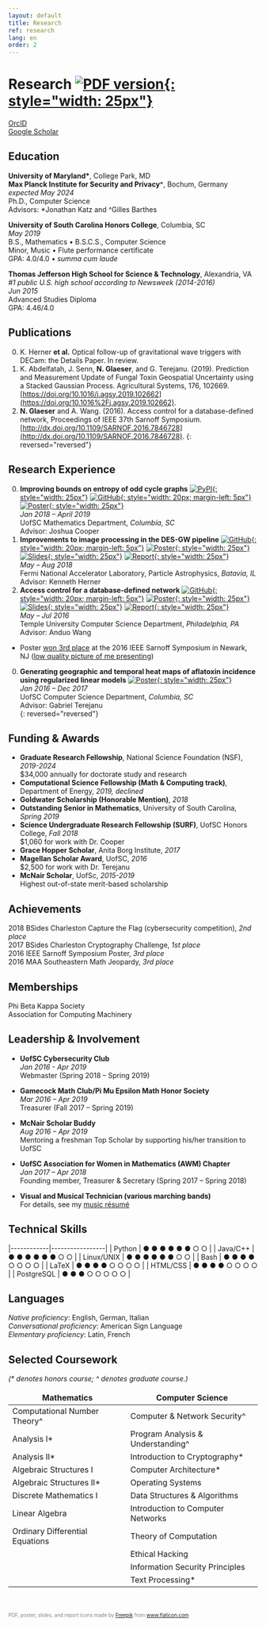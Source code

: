 ```yaml
---
layout: default
title: Research
ref: research
lang: en
order: 2
---
```


# Research [![PDF version](files/pdf.png "PDF version"){: style="width: 25px"}](files/Glaeser_CV_STEM5.pdf)

[OrcID](https://orcid.org/0000-0002-6464-2534)  
[Google Scholar](https://scholar.google.com/citations?user=NsdpCcgAAAAJ&hl=en&oi=ao)

## Education

**University of Maryland\***, College Park, MD  
**Max Planck Institute for Security and Privacy^**, Bochum, Germany  
*expected May 2024*  
Ph.D., Computer Science  
Advisors: \*Jonathan Katz and ^Gilles Barthes   

**University of South Carolina Honors College**, Columbia, SC  
*May 2019*  
B.S., Mathematics • B.S.C.S., Computer Science  
Minor, Music • Flute performance certificate  
GPA: 4.0/4.0 • *summa cum laude*  

**Thomas Jefferson High School for Science & Technology**, Alexandria, VA  
*#1 public U.S. high school according to Newsweek (2014-2016)*  
*Jun 2015*  
Advanced Studies Diploma  
GPA: 4.46/4.0  

## Publications

0. K. Herner **et al.** Optical follow-up of gravitational wave triggers with DECam: the Details Paper. In review.
0. K. Abdelfatah, J. Senn, **N. Glaeser**, and G. Terejanu. (2019). Prediction and Measurement Update of Fungal Toxin Geospatial Uncertainty using a Stacked Gaussian Process. Agricultural Systems, 176, 102669. [https://doi.org/10.1016/j.agsy.2019.102662](https://doi.org/10.1016%2Fj.agsy.2019.102662).
0. **N. Glaeser** and A. Wang. (2016). Access control for a database-defined network, Proceedings of IEEE 37th Sarnoff Symposium. [http://dx.doi.org/10.1109/SARNOF.2016.7846728](http://dx.doi.org/10.1109/SARNOF.2016.7846728).
{: reversed="reversed"}

## Research Experience

0. **Improving bounds on entropy of odd cycle graphs**
[![PyPI](files/icon-pypi.svg "PyPI"){: style="width: 25px"}](https://pypi.org/project/graph-cyclone/)
[![GitHub](files/icon-github.svg "GitHub"){: style="width: 20px; margin-left: 5px"}](https://github.com/nglaeser/graph_cyclone)
[![Poster](files/icon-poster.svg "Poster"){: style="width: 25px"}](files/graphentropy/DiscoverUSC-Glaeser,Noemi.pdf)  
*Jan 2018 – April 2019*  
UofSC Mathematics Department, *Columbia, SC*  
Advisor: Joshua Cooper  
0. **Improvements to image processing in the DES-GW pipeline**
[![GitHub](files/icon-github.svg "GitHub"){: style="width: 20px; margin-left: 5px"}](https://github.com/SSantosLab/gw_workflow)
[![Poster](files/icon-poster.svg "Poster"){: style="width: 25px"}](files/fermilab/Glaeser_poster.pdf)
[![Slides](files/icon-slides.svg "Slides"){: style="width: 25px"}](files/fermilab/Glaeser_slides.pdf)
[![Report](files/icon-paper.svg "Report"){: style="width: 25px"}](files/fermilab/Glaeser_SIST-final.pdf)  
*May – Aug 2018*  
Fermi National Accelerator Laboratory, Particle Astrophysics, *Batavia, IL*  
Advisor: Kenneth Herner  
0. **Access control for a database-defined network**
[![GitHub](files/icon-github.svg "GitHub"){: style="width: 20px; margin-left: 5px"}](https://github.com/ravel-net/REU-access-control)
[![Poster](files/icon-poster.svg "Poster"){: style="width: 25px"}](files/TempleREU/NGlaeser-poster-Sarnoff.pdf)
[![Slides](files/icon-slides.svg "Slides"){: style="width: 25px"}](files/TempleREU/Glaeser_midterm_slides.pdf)
[![Report](files/icon-paper.svg "Report"){: style="width: 25px"}](files/TempleREU/Glaeser_final.pdf)  
*May – Jul 2016*  
Temple University Computer Science Department, *Philadelphia, PA*  
Advisor: Anduo Wang  
- Poster [won 3rd place](files/TempleREU/thirdplace.jpg) at the 2016 IEEE Sarnoff Symposium in Newark, NJ ([low quality picture of me presenting](files/TempleREU/presentingSarnoff.jpg))  
0. **Generating geographic and temporal heat maps of aflatoxin incidence using regularized linear models**
[![Poster](files/icon-poster.svg "Poster"){: style="width: 25px"}](files/aflatoxin/NGlaeser-poster.pdf)  
*Jan 2016 – Dec 2017*  
UofSC Computer Science Department, *Columbia, SC*  
Advisor: Gabriel Terejanu  
{: reversed="reversed"}

## Funding & Awards

- **Graduate Research Fellowship**, National Science Foundation (NSF), *2019-2024*  
$34,000 annually for doctorate study and research
- **Computational Science Fellowship (Math & Computing track)**, Department of Energy, *2019, declined*  
- **Goldwater Scholarship (Honorable Mention)**, *2018*  
- **Outstanding Senior in Mathematics**, University of South Carolina, *Spring 2019*  
- **Science Undergraduate Research Fellowship (SURF)**, UofSC Honors College, *Fall 2018*  
$1,060 for work with Dr. Cooper
- **Grace Hopper Scholar**, Anita Borg Institute, *2017*  
- **Magellan Scholar Award**, UofSC, *2016*  
$2,500 for work with Dr. Terejanu
- **McNair Scholar**, UofSc, *2015-2019*  
Highest out-of-state merit-based scholarship  

## Achievements

2018 BSides Charleston Capture the Flag (cybersecurity competition), *2nd place*  
2017 BSides Charleston Cryptography Challenge, *1st place*  
2016 IEEE Sarnoff Symposium Poster, *3rd place*  
2016 MAA Southeastern Math Jeopardy, *3rd place*  

## Memberships

Phi Beta Kappa Society  
Association for Computing Machinery  

## Leadership & Involvement

- **UofSC Cybersecurity Club**  
*Jan 2016 - Apr 2019*  
Webmaster (Spring 2018 – Spring 2019)  

- **Gamecock Math Club/Pi Mu Epsilon Math Honor Society**  
*Mar 2016 – Apr 2019*  
Treasurer (Fall 2017 – Spring 2019)  

- **McNair Scholar Buddy**  
*Aug 2016 – Apr 2019*  
Mentoring a freshman Top Scholar by supporting his/her transition to UofSC  

- **UofSC Association for Women in Mathematics (AWM) Chapter**  
*Jan 2017 – Apr 2018*  
Founding member, Treasurer & Secretary (Spring 2017 – Spring 2018)  

- **Visual and Musical Technician (various marching bands)**  
For details, see my [music résumé](music.html)

## Technical Skills

<style>
table, td, th {
    border: none;
    }
</style>

|------------|-----------------|
| Python     | &#9679; &#9679; &#9679; &#9679; &#9679; &#9679; &#9675; &#9675; |
| Java/C++   | &#9679; &#9679; &#9679; &#9679; &#9679; &#9679; &#9675; &#9675; |
| Linux/UNIX | &#9679; &#9679; &#9679; &#9679; &#9679; &#9679; &#9675; &#9675; |
| Bash       | &#9679; &#9679; &#9679; &#9679; &#9675; &#9675; &#9675; &#9675; | 
| LaTeX      | &#9679; &#9679; &#9679; &#9679; &#9675; &#9675; &#9675; &#9675; |
| HTML/CSS   | &#9679; &#9679; &#9679; &#9679; &#9675; &#9675; &#9675; &#9675; |
| PostgreSQL | &#9679; &#9679; &#9679; &#9675; &#9675; &#9675; &#9675; &#9675; |

## Languages

*Native proficiency*: English, German, Italian  
*Conversational proficiency*: American Sign Language  
*Elementary proficiency*: Latin, French  

## Selected Coursework
*(\* denotes honors course; ^ denotes graduate course.)*

| Mathematics | Computer Science |
|-------------|------------------|
|Computational Number Theory^    | Computer & Network Security^      |
|Analysis I\*                    | Program Analysis & Understanding^ |
|Analysis II\*                   | Introduction to Cryptography\*    |
|Algebraic Structures I          | Computer Architecture\*           |
|Algebraic Structures II\*       | Operating Systems                 |
|Discrete Mathematics I          | Data Structures & Algorithms      |
|Linear Algebra                  | Introduction to Computer Networks |
|Ordinary Differential Equations | Theory of Computation             |
|                                | Ethical Hacking                   |
|                                | Information Security Principles   |
|                                | Text Processing\*                 |

<div style="color: gray; margin-top: 50px; font-size: 10px;">PDF, poster, slides, and report icons made by <a href="https://www.flaticon.com/authors/freepik" title="Freepik">Freepik</a> from <a href="https://www.flaticon.com/" title="Flaticon">www.flaticon.com</a></div>
